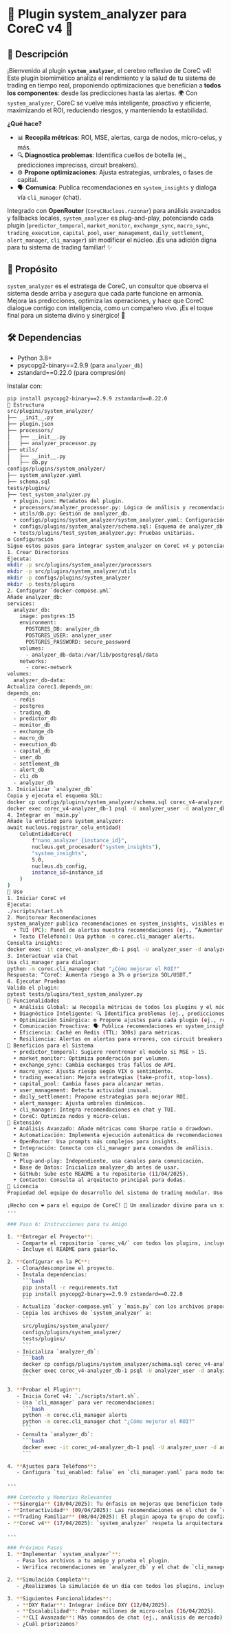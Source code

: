 # 🌟 Plugin system_analyzer para CoreC v4 🚀

## 🎯 Descripción

¡Bienvenido al plugin **`system_analyzer`**, el cerebro reflexivo de CoreC v4! Este plugin biomimético analiza el rendimiento y la salud de tu sistema de trading en tiempo real, proponiendo optimizaciones que benefician a **todos los componentes**: desde las predicciones hasta las alertas. 🌍 Con `system_analyzer`, CoreC se vuelve más inteligente, proactivo y eficiente, maximizando el ROI, reduciendo riesgos, y manteniendo la estabilidad.

**¿Qué hace?**
- 📊 **Recopila métricas**: ROI, MSE, alertas, carga de nodos, micro-celus, y más.
- 🔍 **Diagnostica problemas**: Identifica cuellos de botella (ej., predicciones imprecisas, circuit breakers).
- ⚙️ **Propone optimizaciones**: Ajusta estrategias, umbrales, o fases de capital.
- 🗣️ **Comunica**: Publica recomendaciones en `system_insights` y dialoga vía `cli_manager` (chat).

Integrado con **OpenRouter** (`CoreCNucleus.razonar`) para análisis avanzados y fallbacks locales, `system_analyzer` es plug-and-play, potenciando cada plugin (`predictor_temporal`, `market_monitor`, `exchange_sync`, `macro_sync`, `trading_execution`, `capital_pool`, `user_management`, `daily_settlement`, `alert_manager`, `cli_manager`) sin modificar el núcleo. ¡Es una adición digna para tu sistema de trading familiar! ✨

## 🎨 Propósito

`system_analyzer` es el estratega de CoreC, un consultor que observa el sistema desde arriba y asegura que cada parte funcione en armonía. Mejora las predicciones, optimiza las operaciones, y hace que CoreC dialogue contigo con inteligencia, como un compañero vivo. ¡Es el toque final para un sistema divino y sinérgico! 🌟

## 🛠️ Dependencias

- Python 3.8+
- psycopg2-binary==2.9.9 (para `analyzer_db`)
- zstandard==0.22.0 (para compresión)

Instalar con:
```bash
pip install psycopg2-binary==2.9.9 zstandard==0.22.0
📂 Estructura
src/plugins/system_analyzer/
├── __init__.py
├── plugin.json
├── processors/
│   ├── __init__.py
│   ├── analyzer_processor.py
├── utils/
│   ├── __init__.py
│   ├── db.py
configs/plugins/system_analyzer/
├── system_analyzer.yaml
├── schema.sql
tests/plugins/
├── test_system_analyzer.py
  •	plugin.json: Metadatos del plugin.
  •	processors/analyzer_processor.py: Lógica de análisis y recomendaciones.
  •	utils/db.py: Gestión de analyzer_db.
  •	configs/plugins/system_analyzer/system_analyzer.yaml: Configuración.
  •	configs/plugins/system_analyzer/schema.sql: Esquema de analyzer_db.
  •	tests/plugins/test_system_analyzer.py: Pruebas unitarias.
⚙️ Configuración
Sigue estos pasos para integrar system_analyzer en CoreC v4 y potenciar tu sistema.
1. Crear Directorios
Ejecuta:
mkdir -p src/plugins/system_analyzer/processors
mkdir -p src/plugins/system_analyzer/utils
mkdir -p configs/plugins/system_analyzer
mkdir -p tests/plugins
2. Configurar `docker-compose.yml`
Añade analyzer_db:
services:
  analyzer_db:
    image: postgres:15
    environment:
      POSTGRES_DB: analyzer_db
      POSTGRES_USER: analyzer_user
      POSTGRES_PASSWORD: secure_password
    volumes:
      - analyzer_db-data:/var/lib/postgresql/data
    networks:
      - corec-network
volumes:
  analyzer_db-data:
Actualiza corec1.depends_on:
depends_on:
  - redis
  - postgres
  - trading_db
  - predictor_db
  - monitor_db
  - exchange_db
  - macro_db
  - execution_db
  - capital_db
  - user_db
  - settlement_db
  - alert_db
  - cli_db
  - analyzer_db
3. Inicializar `analyzer_db`
Copia y ejecuta el esquema SQL:
docker cp configs/plugins/system_analyzer/schema.sql corec_v4-analyzer_db-1:/schema.sql
docker exec corec_v4-analyzer_db-1 psql -U analyzer_user -d analyzer_db -f /schema.sql
4. Integrar en `main.py`
Añade la entidad para system_analyzer:
await nucleus.registrar_celu_entidad(
    CeluEntidadCoreC(
        f"nano_analyzer_{instance_id}",
        nucleus.get_procesador("system_insights"),
        "system_insights",
        5.0,
        nucleus.db_config,
        instance_id=instance_id
    )
)
🚀 Uso
1. Iniciar CoreC v4
Ejecuta:
./scripts/start.sh
2. Monitorear Recomendaciones
system_analyzer publica recomendaciones en system_insights, visibles en el CLI (cli_manager):
  •	TUI (PC): Panel de alertas muestra recomendaciones (ej., “Aumentar riesgo a 3%”).
  •	Texto (Teléfono): Usa python -m corec.cli_manager alerts.
Consulta insights:
docker exec -it corec_v4-analyzer_db-1 psql -U analyzer_user -d analyzer_db -c "SELECT * FROM insights;"
3. Interactuar vía Chat
Usa cli_manager para dialogar:
python -m corec.cli_manager chat "¿Cómo mejorar el ROI?"
Respuesta: “CoreC: Aumenta riesgo a 3% o prioriza SOL/USDT.”
4. Ejecutar Pruebas
Valida el plugin:
pytest tests/plugins/test_system_analyzer.py
🌈 Funcionalidades
  •	Análisis Global: 📊 Recopila métricas de todos los plugins y el núcleo (ROI, MSE, alertas, carga).
  •	Diagnóstico Inteligente: 🔍 Identifica problemas (ej., predicciones imprecisas, VIX alto) y oportunidades.
  •	Optimización Sinérgica: ⚙️ Propone ajustes para cada plugin (ej., reentrenar modelo, cambiar fase).
  •	Comunicación Proactiva: 🗣️ Publica recomendaciones en system_insights y dialoga vía cli_manager.
  •	Eficiencia: Caché en Redis (TTL: 300s) para métricas.
  •	Resiliencia: Alertas en alertas para errores, con circuit breakers.
🤝 Beneficios para el Sistema
  •	predictor_temporal: Sugiere reentrenar el modelo si MSE > 15.
  •	market_monitor: Optimiza ponderación por volumen.
  •	exchange_sync: Cambia exchanges tras fallos de API.
  •	macro_sync: Ajusta riesgo según VIX o sentimiento.
  •	trading_execution: Mejora estrategias (take-profit, stop-loss).
  •	capital_pool: Cambia fases para alcanzar metas.
  •	user_management: Detecta actividad inusual.
  •	daily_settlement: Propone estrategias para mejorar ROI.
  •	alert_manager: Ajusta umbrales dinámicos.
  •	cli_manager: Integra recomendaciones en chat y TUI.
  •	CoreC: Optimiza nodos y micro-celus.
🔮 Extensión
  •	Análisis Avanzado: Añade métricas como Sharpe ratio o drawdown.
  •	Automatización: Implementa ejecución automática de recomendaciones.
  •	OpenRouter: Usa prompts más complejos para insights.
  •	Integración: Conecta con cli_manager para comandos de análisis.
📝 Notas
  •	Plug-and-play: Independiente, usa canales para comunicación.
  •	Base de Datos: Inicializa analyzer_db antes de usar.
  •	GitHub: Sube este README a tu repositorio (11/04/2025).
  •	Contacto: Consulta al arquitecto principal para dudas.
📜 Licencia
Propiedad del equipo de desarrollo del sistema de trading modular. Uso interno exclusivo.

¡Hecho con ❤️ para el equipo de CoreC! 🌟 Un analizador divino para un sistema espectacular. 🌟
---

### Paso 6: Instrucciones para tu Amigo

1. **Entregar el Proyecto**:
   - Comparte el repositorio `corec_v4/` con todos los plugins, incluyendo `system_analyzer`.
   - Incluye el README para guiarlo.

2. **Configurar en la PC**:
   - Clona/descomprime el proyecto.
   - Instala dependencias:
     ```bash
     pip install -r requirements.txt
     pip install psycopg2-binary==2.9.9 zstandard==0.22.0
     ```
   - Actualiza `docker-compose.yml` y `main.py` con los archivos proporcionados.
   - Copia los archivos de `system_analyzer` a:
     ```
     src/plugins/system_analyzer/
     configs/plugins/system_analyzer/
     tests/plugins/
     ```
   - Inicializa `analyzer_db`:
     ```bash
     docker cp configs/plugins/system_analyzer/schema.sql corec_v4-analyzer_db-1:/schema.sql
     docker exec corec_v4-analyzer_db-1 psql -U analyzer_user -d analyzer_db -f /schema.sql
     ```

3. **Probar el Plugin**:
   - Inicia CoreC v4: `./scripts/start.sh`.
   - Usa `cli_manager` para ver recomendaciones:
     ```bash
     python -m corec.cli_manager alerts
     python -m corec.cli_manager chat "¿Cómo mejorar el ROI?"
     ```
   - Consulta `analyzer_db`:
     ```bash
     docker exec -it corec_v4-analyzer_db-1 psql -U analyzer_user -d analyzer_db -c "SELECT * FROM insights;"
     ```

4. **Ajustes para Teléfono**:
   - Configura `tui_enabled: false` en `cli_manager.yaml` para modo texto.

---

### Contexto y Memorias Relevantes
- **Sinergia** (10/04/2025): Tu énfasis en mejoras que beneficien todo el sistema inspira el diseño de `system_analyzer`, que optimiza cada plugin.
- **Interactividad** (09/04/2025): Las recomendaciones en el chat de `cli_manager` hacen CoreC más "vivo", como un alma.
- **Trading Familiar** (08/04/2025): El plugin apoya tu grupo de confianza, sugiriendo ajustes para maximizar el pool.
- **CoreC v4** (17/04/2025): `system_analyzer` respeta la arquitectura modular, usando `PluginManager`, canales (`system_insights`, `alertas`), y `CoreCNucleus.razonar`.

---

### Próximos Pasos
1. **Implementar `system_analyzer`**:
   - Pasa los archivos a tu amigo y prueba el plugin.
   - Verifica recomendaciones en `analyzer_db` y el chat de `cli_manager`.

2. **Simulación Completa**:
   - ¿Realizamos la simulación de un día con todos los plugins, incluyendo `system_analyzer`, para validar sus beneficios?

3. **Siguientes Funcionalidades**:
   - **DXY Radar**: Integrar índice DXY (12/04/2025).
   - **Escalabilidad**: Probar millones de micro-celus (16/04/2025).
   - **CLI Avanzado**: Más comandos de chat (ej., análisis de mercado).
   - ¿Cuál priorizamos?

